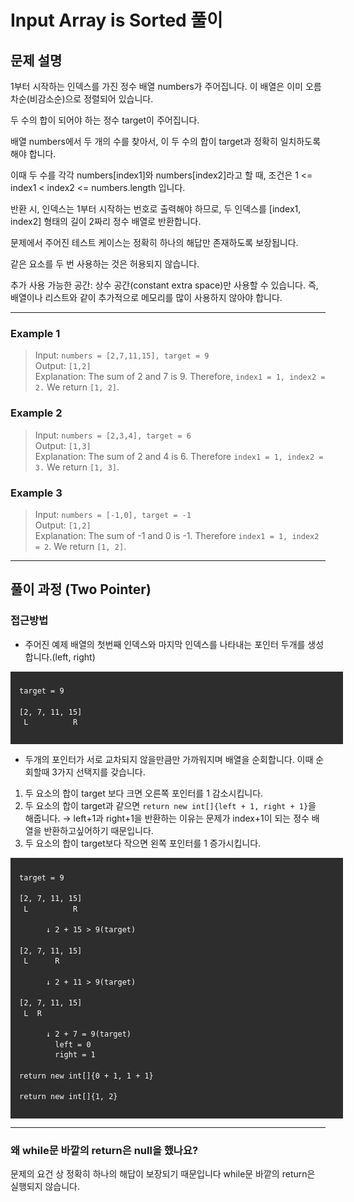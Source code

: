 # Input Array is Sorted 풀이

## 문제 설명

1부터 시작하는 인덱스를 가진 정수 배열 numbers가 주어집니다. 이 배열은 이미 오름차순(비감소순)으로 정렬되어 있습니다.

두 수의 합이 되어야 하는 정수 target이 주어집니다.

배열 numbers에서 두 개의 수를 찾아서, 이 두 수의 합이 target과 정확히 일치하도록 해야 합니다.

이때 두 수를 각각 numbers[index1]와 numbers[index2]라고 할 때, 조건은 1 <= index1 < index2 <= numbers.length 입니다.

반환 시, 인덱스는 1부터 시작하는 번호로 출력해야 하므로, 두 인덱스를 [index1, index2] 형태의 길이 2짜리 정수 배열로 반환합니다.

문제에서 주어진 테스트 케이스는 정확히 하나의 해답만 존재하도록 보장됩니다.

같은 요소를 두 번 사용하는 것은 허용되지 않습니다.

추가 사용 가능한 공간: 상수 공간(constant extra space)만 사용할 수 있습니다. 즉, 배열이나 리스트와 같이 추가적으로 메모리를 많이 사용하지 않아야 합니다.

---
### Example 1

> Input: `numbers = [2,7,11,15], target = 9`  
> Output: `[1,2]`    
> Explanation: The sum of 2 and 7 is 9. Therefore, `index1 = 1, index2 = 2.` We return `[1, 2]`.  

### Example 2
> Input: `numbers = [2,3,4], target = 6`  
> Output: `[1,3]`  
> Explanation: The sum of 2 and 4 is 6. Therefore `index1 = 1, index2 = 3.` We return `[1, 3]`.

### Example 3
> Input: `numbers = [-1,0], target = -1`  
> Output: `[1,2]`  
> Explanation: The sum of -1 and 0 is -1. Therefore `index1 = 1, index2 = 2`. We return `[1, 2]`.

--- 
## 풀이 과정 (Two Pointer)
### 접근방법
- 주어진 예제 배열의 첫번째 인덱스와 마지막 인덱스를 나타내는 포인터 두개를 생성합니다.(left, right)
<pre style="background:#2d2d2d; color:white; padding:0.5em 1em; margin: 0; width:100%; overflow:auto; font-size: 14px; line-height: 1.4;">
<code>
target = 9

[2, 7, 11, 15]
 L          R
</code>
</pre>
- 두개의 포인터가 서로 교차되지 않을만큼만 가까워지며 배열을 순회합니다. 이때 순회할때 3가지 선택지를 갖습니다.
1. 두 요소의 합이 target 보다 크면 오른쪽 포인터를 1 감소시킵니다.
2. 두 요소의 합이 target과 같으면 `return new int[]{left + 1, right + 1}`을 해줍니다.
→ left+1과 right+1을 반환하는 이유는 문제가 index+1이 되는 정수 배열을 반환하고싶어하기 때문입니다.
3. 두 요소의 합이 target보다 작으면 왼쪽 포인터를 1 증가시킵니다.
<pre style="background:#2d2d2d; color:white; padding:0.5em 1em; margin: 0; width:100%; overflow:auto; font-size: 14px; line-height: 1.4;">
<code>
target = 9

[2, 7, 11, 15]
 L          R

      ↓ 2 + 15 > 9(target)

[2, 7, 11, 15]
 L      R

      ↓ 2 + 11 > 9(target)

[2, 7, 11, 15]
 L  R    

      ↓ 2 + 7 = 9(target)
        left = 0
        right = 1

return new int[]{0 + 1, 1 + 1}

return new int[]{1, 2}
</code>
</pre>

---
### 왜 while문 바깥의 return은 null을 했나요?
문제의 요건 상 정확히 하나의 해답이 보장되기 때문입니다 while문 바깥의 return은 실행되지 않습니다.
